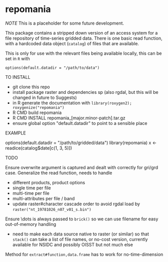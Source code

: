 repomania
=========================================

*NOTE* This is a placeholder for some future development. 

This package contains a stripped down version of an access system for a file repository of time-series gridded data. There is one basic read function, with a hardcoded data object (`catalog`) of files that are available. 

This is only for use with the relevant files being available locally, this can be set in `R` with 

`options(default.datadir = "/path/to/data")`

TO INSTALL
- git clone this repo
- install package raster and dependencies sp (also rgdal, but this will be changed in future to Suggests)
- in R generate the documentation with `library(roxygen2); roxygenize("repomania")`
- R CMD build repomania
- R CMD INSTALL repomania_[major.minor-patch].tar.gz
- ensure global option "default.datadir" to point to a sensible place

EXAMPLE

options(default.datadir = "/path/to/gridded/data")
library(repomania)
x <- readice(catalog$date[c(1, 3, 5)])

TODO

Ensure overwrite argument is captured and dealt with correctly for gri/grd case. 
Generalize the read function, needs to handle
 - different products, product options
 - single time per file
 - multi-time per file
 - multi-attributes per file / band
 - update raster#character cascade order to avoid rgdal load by `raster("nt_19781026_n07_v01_s.bin")`

Ensure \dots is always passed to `brick()` so we can use filename for easy out-of-memory handling
- need to make each data source native to raster (or similar) so that `stack()` can take a list of file names, or no-cost version, currently available for NSIDC and possibly OISST but not much else

Method for `extract#function,data.frame` has to work for no-time-dimension



